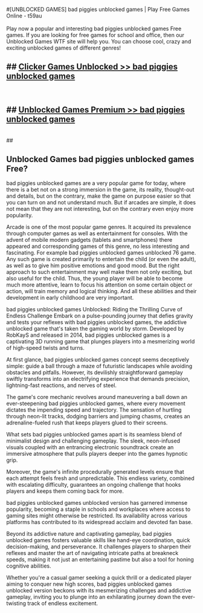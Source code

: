 #[UNBLOCKED GAMES] bad piggies unblocked games | Play Free Games Online - t59au <br>
<br>
Play now a popular and interesting bad piggies unblocked games Free games. If you are looking for free games for school and office, then our Unblocked Games WTF site will help you. You can choose cool, crazy and exciting unblocked games of different genres!


## ##  [Clicker Games Unblocked >> bad piggies unblocked games](http://freeplayer.one?title=bad_piggies_unblocked_games&ref=22)
  <br>

##  ## [Unblocked Games Premium >> bad piggies unblocked games](http://freeplayer.one?title=bad_piggies_unblocked_games&ref=22)
  <br>
  ##



## Unblocked Games bad piggies unblocked games Free?

bad piggies unblocked games are a very popular game for today, where there is a bet not on a strong immersion in the game, its reality, thought-out and details, but on the contrary, make the game on purpose easier so that you can turn on and not understand much. But if arcades are simple, it does not mean that they are not interesting, but on the contrary even enjoy more popularity.

Arcade is one of the most popular game genres. It acquired its prevalence through computer games as well as entertainment for consoles. With the advent of mobile modern gadgets (tablets and smartphones) there appeared and corresponding games of this genre, no less interesting and fascinating. For example bad piggies unblocked games unblocked 76 game. Any such game is created primarily to entertain the child (or even the adult), as well as to give him positive emotions and good mood. But the right approach to such entertainment may well make them not only exciting, but also useful for the child. Thus, the young player will be able to become much more attentive, learn to focus his attention on some certain object or action, will train memory and logical thinking. And all these abilities and their development in early childhood are very important.

bad piggies unblocked games Unblocked: Riding the Thrilling Curve of Endless Challenge
Embark on a pulse-pounding journey that defies gravity and tests your reflexes with bad piggies unblocked games, the addictive unblocked game that's taken the gaming world by storm. Developed by RobKayS and released in 2014, bad piggies unblocked games is a captivating 3D running game that plunges players into a mesmerizing world of high-speed twists and turns.

At first glance, bad piggies unblocked games concept seems deceptively simple: guide a ball through a maze of futuristic landscapes while avoiding obstacles and pitfalls. However, its devilishly straightforward gameplay swiftly transforms into an electrifying experience that demands precision, lightning-fast reactions, and nerves of steel.

The game's core mechanic revolves around maneuvering a ball down an ever-steepening bad piggies unblocked games, where every movement dictates the impending speed and trajectory. The sensation of hurtling through neon-lit tracks, dodging barriers and jumping chasms, creates an adrenaline-fueled rush that keeps players glued to their screens.

What sets bad piggies unblocked games apart is its seamless blend of minimalist design and challenging gameplay. The sleek, neon-infused visuals coupled with an entrancing electronic soundtrack create an immersive atmosphere that pulls players deeper into the games hypnotic grip.

Moreover, the game's infinite procedurally generated levels ensure that each attempt feels fresh and unpredictable. This endless variety, combined with escalating difficulty, guarantees an ongoing challenge that hooks players and keeps them coming back for more.

bad piggies unblocked games unblocked version has garnered immense popularity, becoming a staple in schools and workplaces where access to gaming sites might otherwise be restricted. Its availability across various platforms has contributed to its widespread acclaim and devoted fan base.

Beyond its addictive nature and captivating gameplay, bad piggies unblocked games fosters valuable skills like hand-eye coordination, quick decision-making, and perseverance. It challenges players to sharpen their reflexes and master the art of navigating intricate paths at breakneck speeds, making it not just an entertaining pastime but also a tool for honing cognitive abilities.

Whether you're a casual gamer seeking a quick thrill or a dedicated player aiming to conquer new high scores, bad piggies unblocked games unblocked version beckons with its mesmerizing challenges and addictive gameplay, inviting you to plunge into an exhilarating journey down the ever-twisting track of endless excitement.